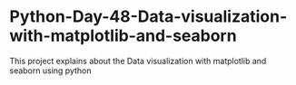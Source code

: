 # Python-Day-48-Data-visualization-with-matplotlib-and-seaborn
This project explains about the Data visualization with matplotlib and seaborn using python
